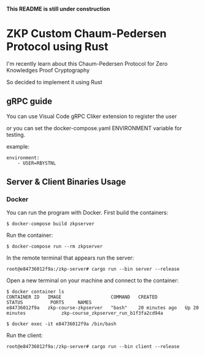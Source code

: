 **This README is still under construction**

# ZKP Custom Chaum-Pedersen Protocol using Rust

I'm recently learn about this Chaum-Pedersen Protocol for Zero Knowledges Proof Cryptography

So decided to implement it using Rust

## gRPC guide

You can use Visual Code gRPC Cliker extension to register the user

or you can set the docker-compose.yaml ENVIRONMENT variable for testing.

example:

```
environment:
    - USER=RBYSTNL
```

## Server & Client Binaries Usage

### Docker

You can run the program with Docker. First build the containers:

```
$ docker-compose build zkpserver
```

Run the container:

```
$ docker-compose run --rm zkpserver
```

In the remote terminal that appears run the server:

```
root@e84736012f9a:/zkp-server# cargo run --bin server --release
```

Open a new terminal on your machine and connect to the container:

```
$ docker container ls
CONTAINER ID   IMAGE                  COMMAND   CREATED          STATUS          PORTS     NAMES
e84736012f9a   zkp-course-zkpserver   "bash"    20 minutes ago   Up 20 minutes             zkp-course_zkpserver_run_b1f3fa2cd94a

$ docker exec -it e84736012f9a /bin/bash
```

Run the client:

```
root@e84736012f9a:/zkp-server# cargo run --bin client --release
```

